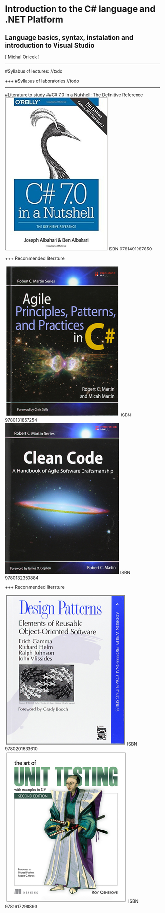 # Introduction to the C# language and .NET Platform
## Language basics, syntax, instalation and introduction to Visual Studio
<div class="right">
[ Michal Orlicek <xorlic00@stud.fit.vutbr.cz> ]
</div>

---
#Syllabus of lectures:
//todo

+++
#Syllabus of laboratories
//todo

---
#Literature to study
##C# 7.0 in a Nutshell: The Definitive Reference
![CsharpinNutshell](/Lectures/Lecture01/Assets/img/CsharpinNutshell.jpg)
ISBN 9781491987650

+++
Recommended literature
<div class="left">
    <img src="./Assets/img/PrincipesPatternsPracticesinCsharp.png" />
    ISBN 9780131857254
</div>
<div class="right">
    <img src="./Assets/img/CleanCode.png" />
    ISBN 9780132350884
</div>

+++
Recommended literature
<div class="left">
    <img src="./Assets/img/DesignPatterns.png" />
    ISBN 9780201633610
</div>
<div class="right">
    <img src="./Assets/img/UnitTesting.png" />
    ISBN 9781617290893
</div>